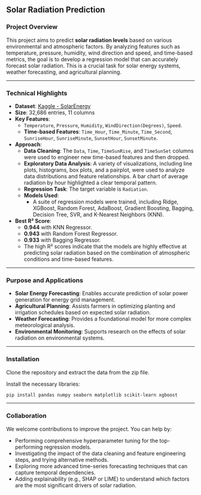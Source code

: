 ## Solar Radiation Prediction

### Project Overview

This project aims to predict **solar radiation levels** based on various environmental and atmospheric factors. By analyzing features such as temperature, pressure, humidity, wind direction and speed, and time-based metrics, the goal is to develop a regression model that can accurately forecast solar radiation. This is a crucial task for solar energy systems, weather forecasting, and agricultural planning.

-----

### Technical Highlights

  * **Dataset**: [Kaggle - SolarEnergy](https://www.kaggle.com/datasets/dronio/SolarEnergy)
  * **Size**: 32,686 entries, 11 columns
  * **Key Features**:
      * `Temperature`, `Pressure`, `Humidity`, `WindDirection(Degrees)`, `Speed`.
      * **Time-based Features**: `Time_Hour`, `Time_Minute`, `Time_Second`, `SunriseHour`, `SunriseMinute`, `SunsetHour`, `SunsetMinute`.
  * **Approach**:
      * **Data Cleaning**: The `Data`, `Time`, `TimeSunRise`, and `TimeSunSet` columns were used to engineer new time-based features and then dropped.
      * **Exploratory Data Analysis**: A variety of visualizations, including line plots, histograms, box plots, and a pairplot, were used to analyze data distributions and feature relationships. A bar chart of average radiation by hour highlighted a clear temporal pattern.
      * **Regression Task**: The target variable is `Radiation`.
      * **Models Used**:
          * A suite of regression models were trained, including Ridge, XGBoost, Random Forest, AdaBoost, Gradient Boosting, Bagging, Decision Tree, SVR, and K-Nearest Neighbors (KNN).
  * **Best R² Score**:
      * **0.944** with KNN Regressor.
      * **0.943** with Random Forest Regressor.
      * **0.933** with Bagging Regressor.
      * The high R² scores indicate that the models are highly effective at predicting solar radiation based on the combination of atmospheric conditions and time-based features.

-----

### Purpose and Applications

  * **Solar Energy Forecasting**: Enables accurate prediction of solar power generation for energy grid management.
  * **Agricultural Planning**: Assists farmers in optimizing planting and irrigation schedules based on expected solar radiation.
  * **Weather Forecasting**: Provides a foundational model for more complex meteorological analysis.
  * **Environmental Monitoring**: Supports research on the effects of solar radiation on environmental systems.

-----

### Installation

Clone the repository and extract the data from the zip file.

Install the necessary libraries:

```bash
pip install pandas numpy seaborn matplotlib scikit-learn xgboost
```

-----

### Collaboration

We welcome contributions to improve the project. You can help by:

  * Performing comprehensive hyperparameter tuning for the top-performing regression models.
  * Investigating the impact of the data cleaning and feature engineering steps, and trying alternative methods.
  * Exploring more advanced time-series forecasting techniques that can capture temporal dependencies.
  * Adding explainability (e.g., SHAP or LIME) to understand which factors are the most significant drivers of solar radiation.
